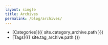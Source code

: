 ```yaml
---
layout: single
title: Archives
permalink: /blog/archives/
---
```


- [Categories]({{ site.category_archive.path }})
- [Tags]({{ site.tag_archive.path }})
